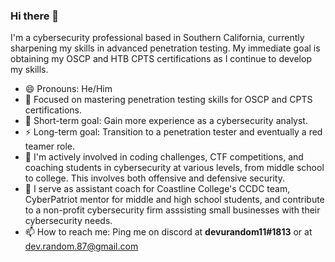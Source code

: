 ### Hi there 👋

I'm a cybersecurity professional based in Southern California, currently sharpening my skills in advanced penetration testing. My immediate goal is obtaining my OSCP and HTB CPTS certifications as I continue to develop my skills.

- 😄 Pronouns: He/Him
- 🔭 Focused on mastering penetration testing skills for OSCP and CPTS certifications.
- 🌱 Short-term goal: Gain more experience as a cybersecurity analyst.
- ⚡ Long-term goal: Transition to a penetration tester and eventually a red teamer role.
- 👯 I'm actively involved in coding challenges, CTF competitions, and coaching students in cybersecurity at various levels, from middle school to college. This involves both offensive and defensive security.
- 🤝 I serve as assistant coach for Coastline College's CCDC team, CyberPatriot mentor for middle and high school students, and contribute to a non-profit cybersecurity firm asssisting small businesses with their cybersecurity needs.
- 📫 How to reach me: Ping me on discord at <b>devurandom11#1813</b> or at <a href="email">dev.random.87@gmail.com</a>
